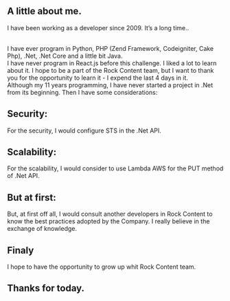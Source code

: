 ## A little about me.
I have been working as a developer since 2009. It’s a long time..<br /><br />

I have ever program in Python, PHP (Zend Framework, Codeigniter, Cake Php), .Net, .Net Core and a little bit Java. <br />
I have never program in React.js before this challenge. I liked a lot to learn about it. I hope to be a part of the Rock Content team, but I want to thank you for the opportunity to learn it - I expend the last 4 days in it.<br />
Although my 11 years programming, I have never started a project in .Net from its beginning. Then I have some considerations:

## Security:
For the security, I would configure STS in the .Net API.

## Scalability:
For the scalability, I would consider to use Lambda AWS for the PUT method of .Net API.

## But at first:
But, at first off all, I would consult another developers in Rock Content to know the best practices adopted by the Company. I really believe in the exchange of knowledge. 

## Finaly
I hope to have the opportunity to grow up whit Rock Content team. 

## Thanks for today.
